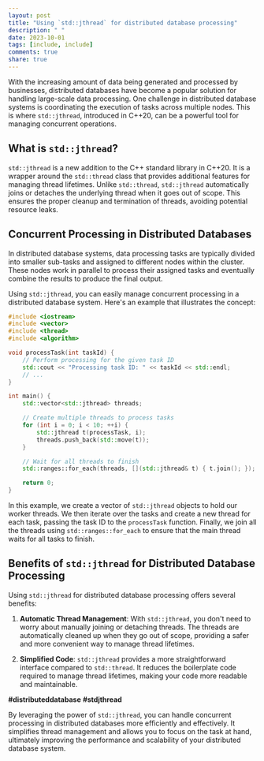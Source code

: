 ```yaml
---
layout: post
title: "Using `std::jthread` for distributed database processing"
description: " "
date: 2023-10-01
tags: [include, include]
comments: true
share: true
---
```


With the increasing amount of data being generated and processed by businesses, distributed databases have become a popular solution for handling large-scale data processing. One challenge in distributed database systems is coordinating the execution of tasks across multiple nodes. This is where `std::jthread`, introduced in C++20, can be a powerful tool for managing concurrent operations.

## What is `std::jthread`?

`std::jthread` is a new addition to the C++ standard library in C++20. It is a wrapper around the `std::thread` class that provides additional features for managing thread lifetimes. Unlike `std::thread`, `std::jthread` automatically joins or detaches the underlying thread when it goes out of scope. This ensures the proper cleanup and termination of threads, avoiding potential resource leaks.

## Concurrent Processing in Distributed Databases

In distributed database systems, data processing tasks are typically divided into smaller sub-tasks and assigned to different nodes within the cluster. These nodes work in parallel to process their assigned tasks and eventually combine the results to produce the final output.

Using `std::jthread`, you can easily manage concurrent processing in a distributed database system. Here's an example that illustrates the concept:

```cpp
#include <iostream>
#include <vector>
#include <thread>
#include <algorithm>

void processTask(int taskId) {
    // Perform processing for the given task ID
    std::cout << "Processing task ID: " << taskId << std::endl;
    // ...
}

int main() {
    std::vector<std::jthread> threads;

    // Create multiple threads to process tasks
    for (int i = 0; i < 10; ++i) {
        std::jthread t(processTask, i);
        threads.push_back(std::move(t));
    }

    // Wait for all threads to finish
    std::ranges::for_each(threads, [](std::jthread& t) { t.join(); });

    return 0;
}
```

In this example, we create a vector of `std::jthread` objects to hold our worker threads. We then iterate over the tasks and create a new thread for each task, passing the task ID to the `processTask` function. Finally, we join all the threads using `std::ranges::for_each` to ensure that the main thread waits for all tasks to finish.

## Benefits of `std::jthread` for Distributed Database Processing

Using `std::jthread` for distributed database processing offers several benefits:

1. **Automatic Thread Management**: With `std::jthread`, you don't need to worry about manually joining or detaching threads. The threads are automatically cleaned up when they go out of scope, providing a safer and more convenient way to manage thread lifetimes.

2. **Simplified Code**: `std::jthread` provides a more straightforward interface compared to `std::thread`. It reduces the boilerplate code required to manage thread lifetimes, making your code more readable and maintainable.

**#distributeddatabase** **#stdjthread**

By leveraging the power of `std::jthread`, you can handle concurrent processing in distributed databases more efficiently and effectively. It simplifies thread management and allows you to focus on the task at hand, ultimately improving the performance and scalability of your distributed database system.